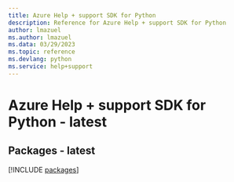 ```yaml
---
title: Azure Help + support SDK for Python
description: Reference for Azure Help + support SDK for Python
author: lmazuel
ms.author: lmazuel
ms.data: 03/29/2023
ms.topic: reference
ms.devlang: python
ms.service: help+support
---
```

# Azure Help + support SDK for Python - latest
## Packages - latest
[!INCLUDE [packages](help-+-support-index.md)]